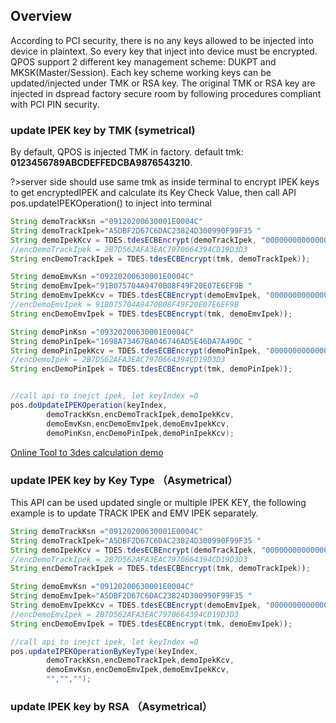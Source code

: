 ## Overview

According to PCI security, there is no any keys allowed to be injected into device in plaintext. So every key that inject into device must be encrypted. QPOS support 2 different key management scheme: DUKPT and MKSK(Master/Session). Each key scheme working keys can be updated/injected under TMK or RSA key. The original TMK or RSA key are injected in dspread factory secure room by following procedures compliant with PCI PIN security.


### update IPEK key by TMK (symetrical)
By default, QPOS is injected TMK in factory. default tmk: **0123456789ABCDEFFEDCBA9876543210**. 

?>server side should use same tmk as inside terminal to encrypt IPEK keys to get encryptedIPEK and calculate its Key Check Value, then call API pos.updateIPEKOperation() to inject into terminal
``` java
String demoTrackKsn ="09120200630001E0004C"
String demoTrackIpek="A5DBF2D67C6DAC23824D300990F99F35 "
String demoIpekKcv = TDES.tdesECBEncrypt(demoTrackIpek, "0000000000000000"));
//encDemoTrackIpek = 2B7D562AFA3EAC7970664394CD19D3D3
String encDemoTrackIpek = TDES.tdesECBEncrypt(tmk, demoTrackIpek)); 

String demoEmvKsn ="09220200630001E0004C"
String demoEmvIpek="91B075704A9470B08F49F20E07E6EF9B "
String demoEmvIpekKcv = TDES.tdesECBEncrypt(demoEmvIpek, "0000000000000000"));
//encDemoEmvIpek = 91B075704A9470B08F49F20E07E6EF9B
String encDemoEmvIpek = TDES.tdesECBEncrypt(tmk, demoEmvIpek)); 

String demoPinKsn ="09320200630001E0004C"
String demoPinIpek="1698A73467BA046746AD5E46DA7A49DC "
String demoPinIpekKcv = TDES.tdesECBEncrypt(demoPinIpek, "0000000000000000"));
//encDemoIpek = 2B7D562AFA3EAC7970664394CD19D3D3
String encDemoPinIpek = TDES.tdesECBEncrypt(tmk, demoPinIpek)); 


//call api to inejct ipek, let keyIndex =0
pos.doUpdateIPEKOperation(keyIndex,   
        demoTrackKsn,encDemoTrackIpek,demoIpekKcv,   
        demoEmvKsn,encDemoEmvIpek,demoEmvIpekKcv,   
        demoPinKsn,encDemoPinIpek,demoPinIpekKcv);
```

[Online Tool to 3des calculation demo](https://neapay.com/online-tools/des-calculator.html?data=A5DBF2D67C6DAC23824D300990F99F35&key=0123456789ABCDEFFEDCBA9876543210&algo=3DES&decr=false)

### update IPEK key by Key Type （Asymetrical）
This API can be used updated single or multiple IPEK KEY, the following example is to update TRACK IPEK and EMV IPEK separately.
``` java
String demoTrackKsn ="09120200630001E0004C"
String demoTrackIpek="A5DBF2D67C6DAC23824D300990F99F35 "
String demoIpekKcv = TDES.tdesECBEncrypt(demoTrackIpek, "0000000000000000"));
//encDemoTrackIpek = 2B7D562AFA3EAC7970664394CD19D3D3
String encDemoTrackIpek = TDES.tdesECBEncrypt(tmk, demoTrackIpek)); 

String demoEmvKsn ="09120200630001E0004C"
String demoEmvIpek="A5DBF2D67C6DAC23824D300990F99F35 "
String demoEmvIpekKcv = TDES.tdesECBEncrypt(demoEmvIpek, "0000000000000000"));
//encDemoEmvIpek = 2B7D562AFA3EAC7970664394CD19D3D3
String encDemoEmvIpek = TDES.tdesECBEncrypt(tmk, demoEmvIpek)); 

//call api to inejct ipek, let keyIndex =0
pos.updateIPEKOperationByKeyType(keyIndex,   
        demoTrackKsn,encDemoTrackIpek,demoIpekKcv,   
        demoEmvKsn,encDemoEmvIpek,demoEmvIpekKcv,   
        "","","");
```

### update IPEK key by RSA （Asymetrical）


